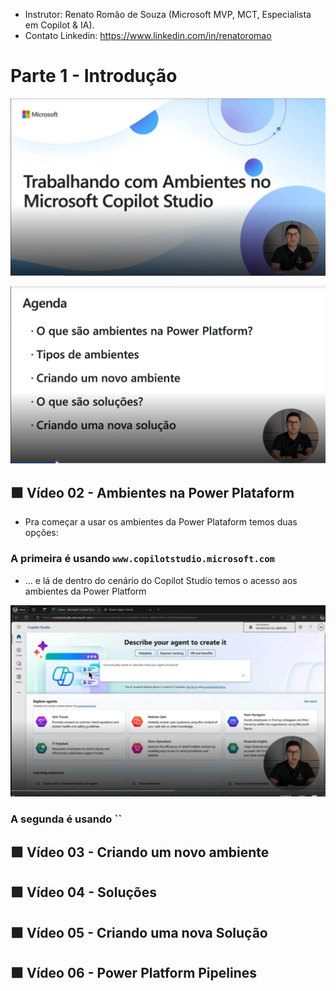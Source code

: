 
- Instrutor: Renato Romão de Souza (Microsoft MVP, MCT, Especialista em Copilot & IA).
- Contato Linkedin: https://www.linkedin.com/in/renatoromao

# Parte 1 -  Introdução

<p align="center">
    <img src="images/image.png" alt="" width="820">
</p>

<p align="center">
    <img src="images/image-2.png" alt="" width="820">
</p>

## 🟩 Vídeo 02 - Ambientes na Power Plataform

- Pra começar a usar os ambientes da Power Plataform temos duas opções:

### A primeira é usando `www.copilotstudio.microsoft.com`

- ... e lá de dentro do cenário do Copilot Studio temos o acesso aos ambientes da Power Platform

<p align="center">
    <img src="images/image-3.png" alt="" width="1024">
</p>

### A segunda é usando ``

## 🟩 Vídeo 03 - Criando um novo ambiente

## 🟩 Vídeo 04 - Soluções

## 🟩 Vídeo 05 - Criando uma nova Solução

## 🟩 Vídeo 06 - Power Platform Pipelines